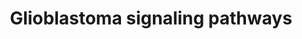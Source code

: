 ---
annotations:
- type: Pathway Ontology
  value: glioma pathway
- type: Pathway Ontology
  value: epidermal growth factor/neuregulin signaling pathway
- type: Pathway Ontology
  value: phosphatidylinositol 3-kinase class II signaling pathway
- type: Cell Type Ontology
  value: glioblast
- type: Pathway Ontology
  value: Arf family mediated signaling pathway
- type: Pathway Ontology
  value: the extracellular signal-regulated Raf/Mek/Erk signaling pathway
- type: Pathway Ontology
  value: phosphatidylinositol 3-kinase class I signaling pathway
- type: Pathway Ontology
  value: fibroblast growth factor signaling pathway
- type: Pathway Ontology
  value: protein kinase C (PKC) signaling pathway
- type: Disease Ontology
  value: brain cancer
- type: Disease Ontology
  value: glioblastoma
- type: Pathway Ontology
  value: p53 signaling pathway
- type: Disease Ontology
  value: cancer
authors:
- AlexanderPico
- MaintBot
- Ddigles
- Mkutmon
- Khanspers
- Egonw
- Elisson nl
- Fehrhart
- Eweitz
description: 'The most frequently altered genes in glioblastoma. This pathway originally
  accompanied the 2008 Nature publication on the comprehensive genomic characterization
  of human glioblastoma genes and core pathways by TCGA, The Cancer Genome Atlas (see
  Bibliography).  Assembled from literature and public pathway database resources,
  this representation can easily be kept up to date at WikiPathways.org.  Sources:
  [http://cbio.mskcc.org/cancergenomics/gbm/pathways/GBM_pathway_20080708.pdf cBio
  Cancer Genomics Portal]  Proteins on this pathway have targeted assays available
  via the [https://assays.cancer.gov/available_assays?wp_id=WP2261 CPTAC Assay Portal]'
last-edited: 2021-05-27
organisms:
- Homo sapiens
redirect_from:
- /index.php/Pathway:WP2261
- /instance/WP2261
schema-jsonld:
- '@context': https://schema.org/
  '@id': https://wikipathways.github.io/pathways/WP2261.html
  '@type': Dataset
  creator:
    '@type': Organization
    name: WikiPathways
  description: 'The most frequently altered genes in glioblastoma. This pathway originally
    accompanied the 2008 Nature publication on the comprehensive genomic characterization
    of human glioblastoma genes and core pathways by TCGA, The Cancer Genome Atlas
    (see Bibliography).  Assembled from literature and public pathway database resources,
    this representation can easily be kept up to date at WikiPathways.org.  Sources:
    [http://cbio.mskcc.org/cancergenomics/gbm/pathways/GBM_pathway_20080708.pdf cBio
    Cancer Genomics Portal]  Proteins on this pathway have targeted assays available
    via the [https://assays.cancer.gov/available_assays?wp_id=WP2261 CPTAC Assay Portal]'
  keywords:
  - GAB1
  - MAP2K1
  - G1/S Progression
  - AKT2
  - PIK3C2G
  - CCND1
  - ARF
  - CCNE1
  - NF1
  - PRKCI
  - EGFR
  - RB1
  - Cell Migration
  - Apoptosis
  - PRKCB
  - KRAS
  - PIK3CD
  - PDGFRB
  - EP300
  - BRAF
  - Cell Cycle Progression
  - TSC2
  - G2/M Arrest
  - PIK3CG
  - MAP2K5
  - PIK3CB
  - BRCA1
  - CCND2
  - MAPK3
  - DNA Repair
  - MAP2K4
  - PRKCA
  - CDK4
  - FGFR2
  - CDK6
  - PIK3R1
  - MAP2K6
  - PDGFRA
  - PIK3R2
  - MET
  - ERRFI1
  - MAP2K7
  - ATM
  - IGF1R
  - PRKCD
  - MDM4
  - MAP2K2
  - SRC
  - PDPK1
  - CDKN2B
  - P16
  - TP53
  - FOXO3
  - CBL
  - MAP2K3
  - SPRY2
  - RAF1
  - PRKCH
  - HRAS
  - PRKCQ
  - GRB2
  - PLCG1
  - FGFR1
  - Cell Survival
  - PI(3)P
  - CDKN1A
  - AKT3
  - PRKCG
  - PTEN
  - AKT1
  - CDKN1B
  - TSC1
  - FOXO1
  - MSH6
  - FOXO4
  - E2F1
  - PIP3
  - MDM2
  - NRAS
  - PIK3C2A
  - ERBB2
  - PIK3CA
  - BRCA2
  - CDKN2C
  - MIR21
  - MAPK1
  - PLCG2
  - ARAF
  - IRS1
  - LPA
  - ERBB3
  - PIK3C2B
  - CDK2
  - PRKCZ
  license: CC0
  name: Glioblastoma signaling pathways
seo: CreativeWork
title: Glioblastoma signaling pathways
wpid: WP2261
---